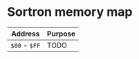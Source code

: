 # Sortron memory map

| Address       | Purpose |
|---------------|---------|
| `$00` - `$FF` | TODO    |